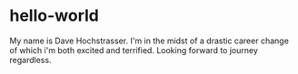 # hello-world
My name is Dave Hochstrasser. I'm in the midst of a drastic career change of which i'm both excited and terrified. Looking forward to journey regardless.

